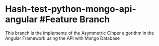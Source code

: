 # Hash-test-python-mongo-api-angular #Feature Branch


This branch is the implemente of the Asymmetric Cihper algorithm in the Angular Framework using the API with Mongo Database
